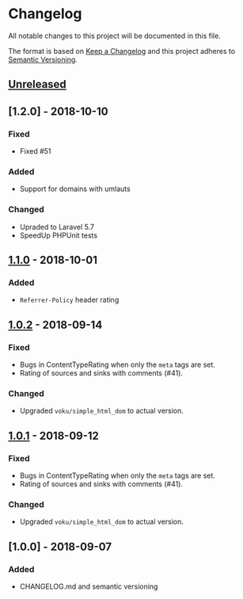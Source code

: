 # Changelog
All notable changes to this project will be documented in this file.

The format is based on [Keep a Changelog](http://keepachangelog.com/en/1.0.0/)
and this project adheres to [Semantic Versioning](http://semver.org/spec/v2.0.0.html).

## [Unreleased]

## [1.2.0] - 2018-10-10
### Fixed
- Fixed #51

### Added
- Support for domains with umlauts

### Changed
- Upraded to Laravel 5.7
- SpeedUp PHPUnit tests

## [1.1.0] - 2018-10-01
### Added
- `Referrer-Policy` header rating

## [1.0.2] - 2018-09-14
### Fixed
- Bugs in ContentTypeRating when only the `meta` tags are set.
- Rating of sources and sinks with comments (#41).

### Changed
- Upgraded `voku/simple_html_dom` to actual version.

## [1.0.1] - 2018-09-12
### Fixed
- Bugs in ContentTypeRating when only the `meta` tags are set.
- Rating of sources and sinks with comments (#41).

### Changed
- Upgraded `voku/simple_html_dom` to actual version.


## [1.0.0] - 2018-09-07
### Added
- CHANGELOG.md and semantic versioning

[Unreleased]: https://github.com/SIWECOS/HSHS-DOMXSS-Scanner/compare/master...development
[1.1.0]: https://github.com/SIWECOS/HSHS-DOMXSS-Scanner/compare/1.0.1...1.1.0
[1.0.2]: https://github.com/SIWECOS/HSHS-DOMXSS-Scanner/compare/1.0.1...1.0.2
[1.0.1]: https://github.com/SIWECOS/HSHS-DOMXSS-Scanner/compare/1.0.0...1.0.1

